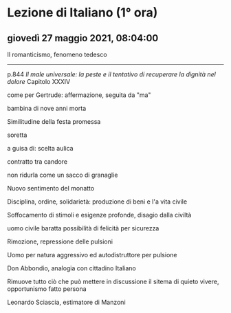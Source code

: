 # Lezione di Italiano (1° ora)

## giovedì 27 maggio 2021, 08:04:00


Il romanticismo, fenomeno tedesco

---
p.844 *Il male universale: la peste e il tentativo di recuperare la dignità nel dolore*
Capitolo XXXIV

come per Gertrude: affermazione, seguita da "ma"


bambina  di nove anni morta

Similitudine della festa promessa

soretta


a guisa di: scelta aulica

contratto tra candore 


non ridurla come un sacco di granaglie

Nuovo sentimento del monatto

Disciplina, ordine, solidarietà: produzione di beni e l'a vita civile

Soffocamento di stimoli e esigenze profonde, disagio dalla civiltà

uomo civile baratta possibilità di felicità per sicurezza

Rimozione, repressione delle pulsioni

Uomo per natura aggressivo ed autodistruttore per pulsione

Don Abbondio, analogia con cittadino Italiano

Rimuove tutto ciò che può mettere in discussione il sitema di quieto vivere, opportunismo fatto persona

Leonardo Sciascia, estimatore di Manzoni


<!--stackedit_data:
eyJoaXN0b3J5IjpbNTQzNjQ1Mzk5LC00MTEwMDAzOSwxMzU0OD
g3MTI2LDY5Nzk5MDUxMSwtMTExMTUxNDc5MywxNjExMzAxMDEw
LDg1ODk3MTM3NSwyODg0OTMzNTYsMjg4NDkzMzU2XX0=
-->